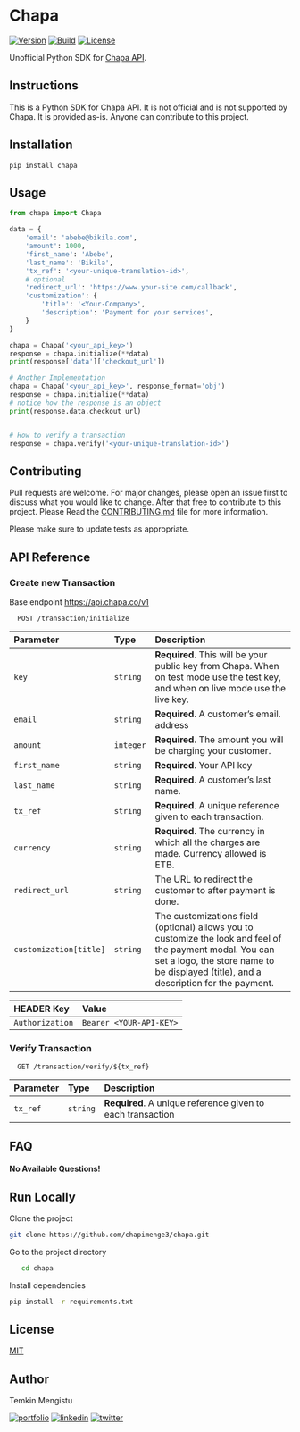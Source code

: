 # Chapa

[![Version](https://img.shields.io/static/v1?label=version&message=0.0.1&color=green)](https://travis-ci.com/chapimenge3/chapa)
[![Build](https://github.com/chapimenge3/chapa/actions/workflows/Linter.yml/badge.svg)](https://travis-ci.com/chapimenge3/chapa)
[![License](https://img.shields.io/badge/license-MIT-blue.svg)](https://choosealicense.com/licenses/mit)

Unofficial Python SDK for [Chapa API](https://developer.chapa.co/docs).

## Instructions

This is a Python SDK for Chapa API. It is not official and is not supported by Chapa. It is provided as-is. Anyone can contribute to this project.

## Installation

```
pip install chapa
```

## Usage

```python
from chapa import Chapa

data = {
    'email': 'abebe@bikila.com',
    'amount': 1000,
    'first_name': 'Abebe',
    'last_name': 'Bikila',
    'tx_ref': '<your-unique-translation-id>',
    # optional
    'redirect_url': 'https://www.your-site.com/callback',
    'customization': {
        'title': '<Your-Company>',
        'description': 'Payment for your services',
    }
}

chapa = Chapa('<your_api_key>')
response = chapa.initialize(**data)
print(response['data']['checkout_url'])

# Another Implementation
chapa = Chapa('<your_api_key>', response_format='obj')
response = chapa.initialize(**data)
# notice how the response is an object
print(response.data.checkout_url)


# How to verify a transaction
response = chapa.verify('<your-unique-translation-id>')
```

## Contributing

Pull requests are welcome. For major changes, please open an issue first to discuss what you would like to change. After that free to contribute to this project. Please Read the [CONTRIBUTING.md](https://github.com/chapimenge3/chapa) file for more information.

Please make sure to update tests as appropriate.

## API Reference

### Create new Transaction

Base endpoint https://api.chapa.co/v1

```http
  POST /transaction/initialize
```

| Parameter               | Type      | Description                                                                                                                                                                                        |
| :---------------------- | :-------- | :------------------------------------------------------------------------------------------------------------------------------------------------------------------------------------------------- |
| `key`                   | `string`  | **Required**. This will be your public key from Chapa. When on test mode use the test key, and when on live mode use the live key.                                                                 |
| `email`                 | `string`  | **Required**. A customer’s email. address                                                                                                                                                          |
| `amount`                | `integer` | **Required**. The amount you will be charging your customer.                                                                                                                                       |
| `first_name`            | `string`  | **Required**. Your API key                                                                                                                                                                         |
| `last_name`             | `string`  | **Required**. A customer’s last name.                                                                                                                                                              |
| `tx_ref`                | `string`  | **Required**. A unique reference given to each transaction.                                                                                                                                        |
| `currency`              | `string`  | **Required**. The currency in which all the charges are made. Currency allowed is ETB.                                                                                                             |
| `redirect_url`          | `string`  | The URL to redirect the customer to after payment is done.                                                                                                                                         |
| `customization[title]` | `string`  | The customizations field (optional) allows you to customize the look and feel of the payment modal. You can set a logo, the store name to be displayed (title), and a description for the payment. |

| HEADER Key      | Value                   |
| :-------------- | :---------------------- |
| `Authorization` | `Bearer <YOUR-API-KEY>` |

### Verify Transaction

```http
  GET /transaction/verify/${tx_ref}
```

| Parameter | Type     | Description                                                |
| :-------- | :------- | :--------------------------------------------------------- |
| `tx_ref`  | `string` | **Required**. A unique reference given to each transaction |

## FAQ

#### No Available Questions!

## Run Locally

Clone the project

```bash
git clone https://github.com/chapimenge3/chapa.git
```

Go to the project directory

```bash
   cd chapa
```

Install dependencies

```bash
pip install -r requirements.txt
```

## License

[MIT](https://choosealicense.com/licenses/mit/)

## Author

Temkin Mengistu

[![portfolio](https://img.shields.io/badge/my_portfolio-000?style=for-the-badge&logo=ko-fi&logoColor=white)](https://chapimenge.me/)
[![linkedin](https://img.shields.io/badge/linkedin-0A66C2?style=for-the-badge&logo=linkedin&logoColor=white)](https://www.linkedin.com/in/chapimenge/)
[![twitter](https://img.shields.io/badge/twitter-1DA1F2?style=for-the-badge&logo=twitter&logoColor=white)](https://twitter.com/chapimenge3/)
